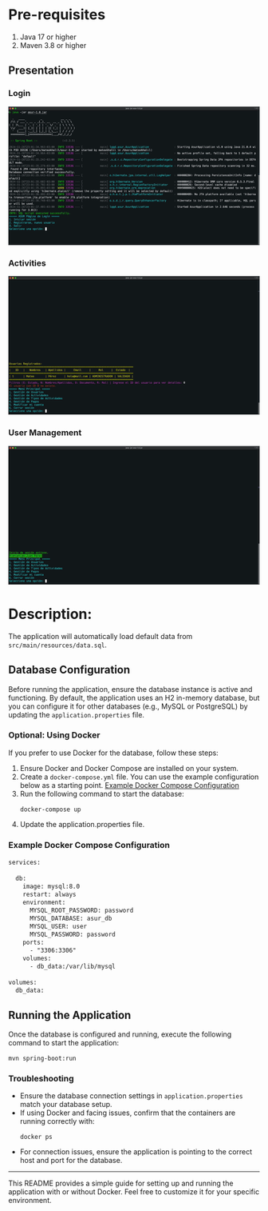 # Pre-requisites

1. Java 17 or higher
2. Maven 3.8 or higher

## Presentation

### Login

![Login](assets/login.gif)

### Activities

![Activities](assets/actividad.gif)

### User Management

![User Management](assets/usuario.gif)

# Description:

The application will automatically load default data from `src/main/resources/data.sql`.

## Database Configuration

Before running the application, ensure the database instance is active and functioning. By default, the application uses
an H2 in-memory database, but you can configure it for other databases (e.g., MySQL or PostgreSQL) by updating the
`application.properties` file.

### Optional: Using Docker

If you prefer to use Docker for the database, follow these steps:

1. Ensure Docker and Docker Compose are installed on your system.
2. Create a `docker-compose.yml` file. You can use the example configuration below as a starting
   point. [Example Docker Compose Configuration](#example-docker-compose-configuration)
3. Run the following command to start the database:
   ```
   docker-compose up
   ```
4. Update the application.properties file.

### Example Docker Compose Configuration

```
services:

  db:
    image: mysql:8.0
    restart: always
    environment:
      MYSQL_ROOT_PASSWORD: password
      MYSQL_DATABASE: asur_db
      MYSQL_USER: user
      MYSQL_PASSWORD: password
    ports:
      - "3306:3306"
    volumes:
      - db_data:/var/lib/mysql

volumes:
  db_data:
```

## Running the Application

Once the database is configured and running, execute the following command to start the application:

```
mvn spring-boot:run
```

### Troubleshooting

- Ensure the database connection settings in `application.properties` match your database setup.
- If using Docker and facing issues, confirm that the containers are running correctly with:
  ```
  docker ps
  ```
- For connection issues, ensure the application is pointing to the correct host and port for the database.

---
This README provides a simple guide for setting up and running the application with or without Docker. Feel free to
customize it for your specific environment.

